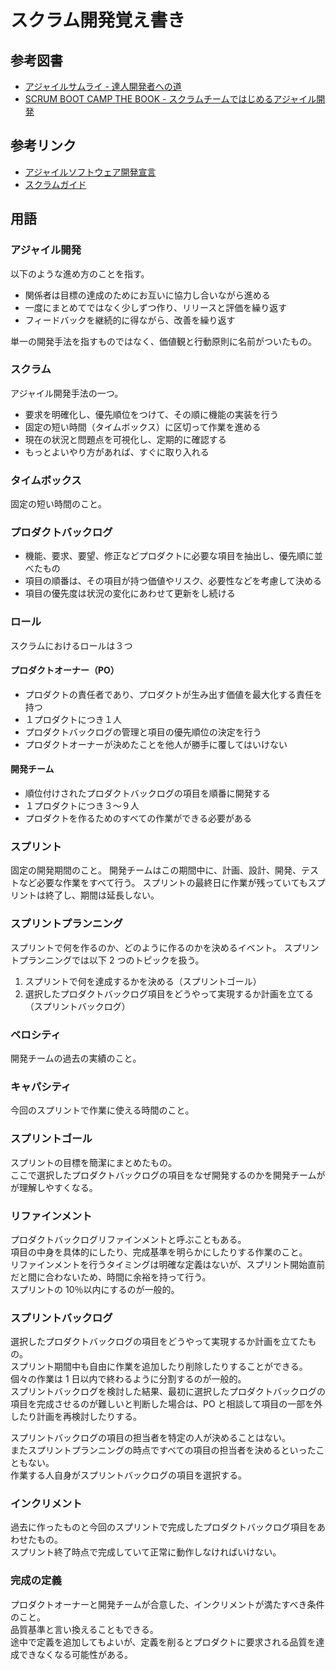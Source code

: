 # スクラム開発覚え書き

## 参考図書

- [アジャイルサムライ - 達人開発者への道](https://shop.ohmsha.co.jp/shopdetail/000000001901/)
- [SCRUM BOOT CAMP THE BOOK - スクラムチームではじめるアジャイル開発](https://www.shoeisha.co.jp/book/detail/9784798167282)

## 参考リンク

- [アジャイルソフトウェア開発宣言](https://agilemanifesto.org/iso/ja/manifesto.html)
- [スクラムガイド](https://www.scrumguides.org/docs/scrumguide/v2020/2020-Scrum-Guide-Japanese.pdf)

## 用語

### アジャイル開発

以下のような進め方のことを指す。

- 関係者は目標の達成のためにお互いに協力し合いながら進める
- 一度にまとめてではなく少しずつ作り、リリースと評価を繰り返す
- フィードバックを継続的に得ながら、改善を繰り返す

単一の開発手法を指すものではなく、価値観と行動原則に名前がついたもの。

### スクラム

アジャイル開発手法の一つ。

- 要求を明確化し、優先順位をつけて、その順に機能の実装を行う
- 固定の短い時間（タイムボックス）に区切って作業を進める
- 現在の状況と問題点を可視化し、定期的に確認する
- もっとよいやり方があれば、すぐに取り入れる

### タイムボックス

固定の短い時間のこと。

### プロダクトバックログ

- 機能、要求、要望、修正などプロダクトに必要な項目を抽出し、優先順に並べたもの
- 項目の順番は、その項目が持つ価値やリスク、必要性などを考慮して決める
- 項目の優先度は状況の変化にあわせて更新をし続ける

### ロール

スクラムにおけるロールは３つ

#### プロダクトオーナー（PO）

- プロダクトの責任者であり、プロダクトが生み出す価値を最大化する責任を持つ
- １プロダクトにつき１人
- プロダクトバックログの管理と項目の優先順位の決定を行う
- プロダクトオーナーが決めたことを他人が勝手に覆してはいけない

#### 開発チーム

- 順位付けされたプロダクトバックログの項目を順番に開発する
- １プロダクトにつき３〜９人
- プロダクトを作るためのすべての作業ができる必要がある

### スプリント

固定の開発期間のこと。
開発チームはこの期間中に、計画、設計、開発、テストなど必要な作業をすべて行う。
スプリントの最終日に作業が残っていてもスプリントは終了し、期間は延長しない。

### スプリントプランニング

スプリントで何を作るのか、どのように作るのかを決めるイベント。
スプリントプランニングでは以下 2 つのトピックを扱う。

1. スプリントで何を達成するかを決める（スプリントゴール）
2. 選択したプロダクトバックログ項目をどうやって実現するか計画を立てる（スプリントバックログ）

### ベロシティ

開発チームの過去の実績のこと。

### キャパシティ

今回のスプリントで作業に使える時間のこと。

### スプリントゴール

スプリントの目標を簡潔にまとめたもの。  
ここで選択したプロダクトバックログの項目をなぜ開発するのかを開発チームがが理解しやすくなる。

### リファインメント

プロダクトバックログリファインメントと呼ぶこともある。  
項目の中身を具体的にしたり、完成基準を明らかにしたりする作業のこと。  
リファインメントを行うタイミングは明確な定義はないが、スプリント開始直前だと間に合わないため、時間に余裕を持って行う。  
スプリントの 10％以内にするのが一般的。

### スプリントバックログ

選択したプロダクトバックログの項目をどうやって実現するか計画を立てたもの。  
スプリント期間中も自由に作業を追加したり削除したりすることができる。  
個々の作業は 1 日以内で終わるように分割するのが一般的。  
スプリントバックログを検討した結果、最初に選択したプロダクトバックログの項目を完成させるのが難しいと判断した場合は、PO と相談して項目の一部を外したり計画を再検討したりする。

スプリントバックログの項目の担当者を特定の人が決めることはない。  
またスプリントプランニングの時点ですべての項目の担当者を決めるといったこともない。  
作業する人自身がスプリントバックログの項目を選択する。

### インクリメント

過去に作ったものと今回のスプリントで完成したプロダクトバックログ項目をあわせたもの。  
スプリント終了時点で完成していて正常に動作しなければいけない。

### 完成の定義

プロダクトオーナーと開発チームが合意した、インクリメントが満たすべき条件のこと。  
品質基準と言い換えることもできる。  
途中で定義を追加してもよいが、定義を削るとプロダクトに要求される品質を達成できなくなる可能性がある。

